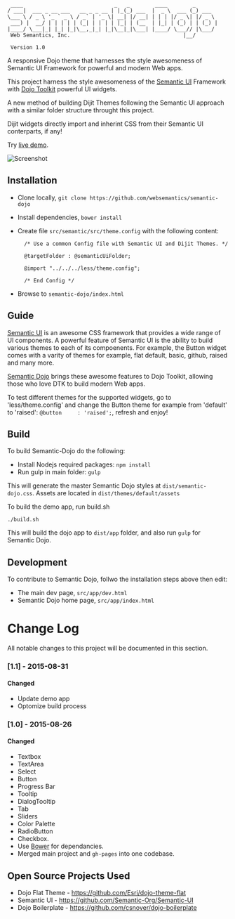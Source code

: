 ```
 ____                             _   _        ____        _       
/ ___|  ___ _ __ ___   __ _ _ __ | |_(_) ___  |  _ \  ___ (_) ___  
\___ \ / _ \ '_ ` _ \ / _` | '_ \| __| |/ __| | | | |/ _ \| |/ _ \ 
 ___) |  __/ | | | | | (_| | | | | |_| | (__  | |_| | (_) | | (_) |
|____/ \___|_| |_| |_|\__,_|_| |_|\__|_|\___| |____/ \___// |\___/ 
 Web Semantics, Inc.                                    |__/       

 Version 1.0
```

A responsive Dojo theme that harnesses the style awesomeness of Semantic UI Framework for powerful and modern Web apps.

This project harness the style awesomeness of the [Semantic UI](http://semantic-ui.com/) Framework with [Dojo Toolkit](https://dojotoolkit.org/) powerful UI widgets.

A new method of building Dijit Themes following the Semantic UI approach with a similar folder structure throught this project.

Dijit widgets directly import and inherint CSS from their Semantic UI conterparts, if any!

Try [live demo](http://websemantics.github.io/semantic-dojo).

![Screenshot](https://raw.githubusercontent.com/websemantics/semantic-dojo/master/src/app/resources/img/screenshot.png "Screenshot")

## Installation

- Clone locally, `git clone https://github.com/websemantics/semantic-dojo`
- Install dependencies, `bower install`
- Create file `src/semantic/src/theme.config` with the following content:

		/* Use a common Config file with Semantic UI and Dijit Themes. */
	
		@targetFolder : @semanticUiFolder; 
		
		@import "../../../less/theme.config";
		
		/* End Config */

- Browse to `semantic-dojo/index.html`

## Guide

[Semantic UI](http://semantic-ui.com/) is an awesome CSS framework that provides a wide range of UI components. A powerful feature of Semantic UI is the ability to build various themes to each of its compoenents. For example, the Button widget comes with a varity of themes for example, flat default, basic, github, raised and many more. 

[Semantic Dojo](https://github.com/websemantics/semantic-dojo) brings these awesome features to Dojo Toolkit, allowing those who love DTK to build modern Web apps.

To test different themes for the supported widgets, go to 'less/theme.config' and change the Button theme for example from 'default' to 'raised': `@button     : 'raised';`, refresh and enjoy!

## Build

To build Semantic-Dojo do the following:

- Install Nodejs required packages: `npm install`
- Run gulp in main folder: `gulp`

This will generate the master Semantic Dojo styles at `dist/semantic-dojo.css`. Assets are located in `dist/themes/default/assets`

To build the demo app, run build.sh

`./build.sh`

This will build the dojo app to `dist/app` folder, and also run `gulp` for Semantic Dojo.

## Development

To contribute to Semantic Dojo, follwo the installation steps above then edit:
- The main dev page, `src/app/dev.html`
- Semantic Dojo home page, `src/app/index.html`

# Change Log
All notable changes to this project will be documented in this section.

### [1.1] - 2015-08-31
#### Changed
- Update demo app
- Optomize build process

### [1.0] - 2015-08-26
#### Changed
- Textbox
- TextArea
- Select
- Button
- Progress Bar
- Tooltip
- DialogTooltip
- Tab
- Sliders
- Color Palette
- RadioButton
- Checkbox.
- Use [Bower](http://bower.io/) for dependancies.
- Merged main project and `gh-pages` into one codebase.

## Open Source Projects Used

* Dojo Flat Theme - https://github.com/Esri/dojo-theme-flat
* Semantic UI - https://github.com/Semantic-Org/Semantic-UI
* Dojo Boilerplate - https://github.com/csnover/dojo-boilerplate
